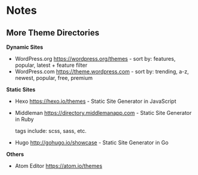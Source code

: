 # Notes


## More Theme Directories

**Dynamic Sites**

- WordPress.org <https://wordpress.org/themes> - sort by: features, popular, latest + feature filter
- WordPress.com <https://theme.wordpress.com> - sort by: trending, a-z, newest, popular, free, premium


**Static Sites**

- Hexo <https://hexo.io/themes> - Static Site Generator in JavaScript

- Middleman <https://directory.middlemanapp.com> - Static Site Generator in Ruby

  tags include: scss, sass, etc.

- Hugo <http://gohugo.io/showcase> - Static Site Generator in Go


**Others**

- Atom Editor <https://atom.io/themes>


